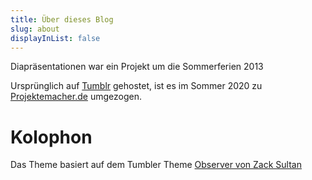 ```yaml
---
title: Über dieses Blog
slug: about
displayInList: false
---
```

Diapräsentationen war ein Projekt um die Sommerferien 2013  

Ursprünglich auf [Tumblr]() gehostet, ist es im Sommer 2020 zu [Projektemacher.de]() umgezogen.

# Kolophon

Das Theme basiert auf dem Tumbler Theme [Observer von Zack Sultan](http://zacksultan.com)
